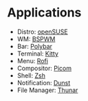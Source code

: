 # Applications
* Distro: [openSUSE](https://opensuse.org/)
* WM: [BSPWM](https://github.com/baskerville/bspwm)
* Bar: [Polybar](https://github.com/polybar/polybar)
* Terminal: [Kitty](https://github.com/kovidgoyal/kitty)
* Menu: [Rofi](https://github.com/davatorium/rofi)
* Compositor: [Picom](https://github.com/yshui/picom)
* Shell: [Zsh](https://archlinux.org/packages/extra/x86_64/zsh/)
* Notification: [Dunst](https://github.com/dunst-project/dunst)
* File Manager: [Thunar](https://archlinux.org/packages/extra/x86_64/thunar/)
